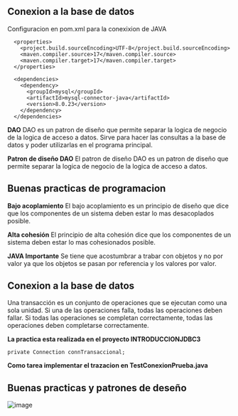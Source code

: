 ## Conexion a la base de datos 

Configuracion en pom.xml para la conexixion de JAVA
```
  <properties>
    <project.build.sourceEncoding>UTF-8</project.build.sourceEncoding>
    <maven.compiler.source>17</maven.compiler.source>
    <maven.compiler.target>17</maven.compiler.target>
  </properties>

  <dependencies>
    <dependency>
      <groupId>mysql</groupId>
      <artifactId>mysql-connector-java</artifactId>
      <version>8.0.23</version>
    </dependency>
  </dependencies>

```


**DAO**
DAO es un patron de diseño que permite separar la logica de negocio de la logica de acceso a datos. 
Sirve para hacer las consultas a la base de datos y poder utilizarlas en el programa principal.

**Patron de diseño DAO**
El patron de diseño DAO es un patron de diseño que permite separar la logica de negocio de la logica de acceso a datos.

## Buenas practicas de programacion

**Bajo acoplamiento**
El bajo acoplamiento es un principio de diseño que dice que los componentes de un sistema deben estar lo mas desacoplados posible.

**Alta cohesión**
El principio de alta cohesión dice que los componentes de un sistema deben estar lo mas cohesionados posible.

**JAVA Importante**
Se tiene que acostumbrar a trabar con objetos y no por valor ya que los objetos se pasan por referencia y los valores por valor.

## Conexion a la base de datos 

Una transacción es un conjunto de operaciones que se ejecutan como una sola unidad. Si una de las operaciones falla, todas las operaciones deben fallar. Si todas las operaciones se completan correctamente, todas las operaciones deben completarse correctamente.

**La practica esta realizada en el proyecto INTRODUCCIONJDBC3**
```
private Connection connTransaccional;
```

**Como tarea implementar el trazacion en TestConexionPrueba.java**

## Buenas practicas y patrones de deseño
![image](https://user-images.githubusercontent.com/99310007/192063823-5fc9d6d8-9303-42ee-abd7-655819f86a18.png)

